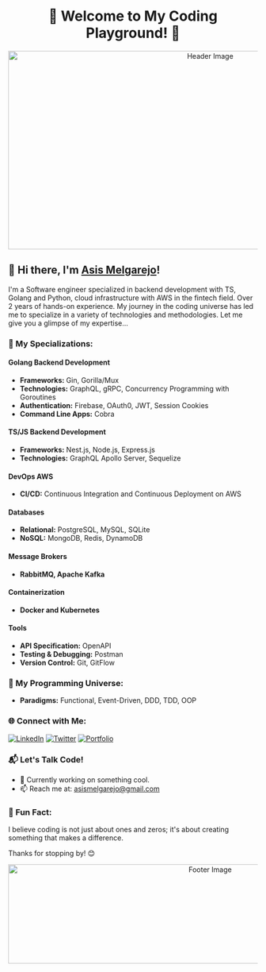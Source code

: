 # <div align="center">🚀 Welcome to My Coding Playground! 🚀</div>

<div align="center">
  <img src="https://github.com/your-username/your-repo/raw/main/assets/banner.gif" alt="Header Image" width="800" height="400">
</div>

## 👋 Hi there, I'm [Asis Melgarejo](https://asis-portfolio-landing.vercel.app/)!
I'm a Software engineer specialized in backend development with TS, Golang and Python, cloud infrastructure with AWS in the fintech field. Over 2 years of hands-on experience. My journey in the coding universe has led me to specialize in a variety of technologies and methodologies. Let me give you a glimpse of my expertise...

### 🚀 My Specializations:

#### Golang Backend Development
- **Frameworks:** Gin, Gorilla/Mux
- **Technologies:** GraphQL, gRPC, Concurrency Programming with Goroutines
- **Authentication:** Firebase, OAuth0, JWT, Session Cookies
- **Command Line Apps:** Cobra

#### TS/JS Backend Development
- **Frameworks:** Nest.js, Node.js, Express.js
- **Technologies:** GraphQL Apollo Server, Sequelize

#### DevOps AWS
- **CI/CD:** Continuous Integration and Continuous Deployment on AWS

#### Databases
- **Relational:** PostgreSQL, MySQL, SQLite
- **NoSQL:** MongoDB, Redis, DynamoDB

#### Message Brokers
- **RabbitMQ, Apache Kafka**

#### Containerization
- **Docker and Kubernetes**

#### Tools
- **API Specification:** OpenAPI
- **Testing & Debugging:** Postman
- **Version Control:** Git, GitFlow

### 🌟 My Programming Universe:

- **Paradigms:** Functional, Event-Driven, DDD, TDD, OOP

### 🌐 Connect with Me:

[![LinkedIn](https://img.shields.io/badge/LinkedIn-asismelgarejo-blue)](https://www.linkedin.com/in/asismelgarejo/)
[![Twitter](https://img.shields.io/badge/X-asismelgarejo-lightblue)](https://twitter.com/asismelgarejo)
[![Portfolio](https://img.shields.io/badge/Portfolio-asismelgarejo-green)](https://asis-portfolio-landing.vercel.app/)

### 📬 Let's Talk Code!

- 💼 Currently working on something cool.
- 📫 Reach me at: [asismelgarejo@gmail.com](asismelgarejo.com@gmail.com)

### 🌟 Fun Fact:

I believe coding is not just about ones and zeros; it's about creating something that makes a difference.

Thanks for stopping by! 😊

<div align="center">
  <img src="https://github.com/your-username/your-repo/raw/main/assets/footer.gif" alt="Footer Image" width="800" height="200">
</div>

